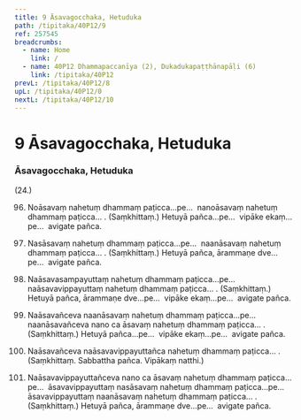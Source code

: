```yaml
---
title: 9 Āsavagocchaka, Hetuduka
path: /tipitaka/40P12/9
ref: 257545
breadcrumbs:
  - name: Home
    link: /
  - name: 40P12 Dhammapaccanīya (2), Dukadukapaṭṭhānapāḷi (6)
    link: /tipitaka/40P12
prevL: /tipitaka/40P12/8
upL: /tipitaka/40P12/0
nextL: /tipitaka/40P12/10
---
```


# 9 Āsavagocchaka, Hetuduka

### Āsavagocchaka, Hetuduka

(24.)

96. Noāsavaṃ nahetuṃ dhammaṃ paṭicca…pe…  nanoāsavaṃ nahetuṃ dhammaṃ paṭicca… . (Saṃkhittaṃ.) Hetuyā pañca…pe…  vipāke ekaṃ…pe…  avigate pañca.

97. Nasāsavaṃ nahetuṃ dhammaṃ paṭicca…pe…  naanāsavaṃ nahetuṃ dhammaṃ paṭicca… . (Saṃkhittaṃ.) Hetuyā pañca, ārammaṇe dve…pe…  avigate pañca.

98. Naāsavasampayuttaṃ nahetuṃ dhammaṃ paṭicca…pe…  naāsavavippayuttaṃ nahetuṃ dhammaṃ paṭicca… . (Saṃkhittaṃ.) Hetuyā pañca, ārammaṇe dve…pe…  vipāke ekaṃ…pe…  avigate pañca.

99. Naāsavañceva naanāsavaṃ nahetuṃ dhammaṃ paṭicca…pe…  naanāsavañceva nano ca āsavaṃ nahetuṃ dhammaṃ paṭicca… . (Saṃkhittaṃ.) Hetuyā pañca…pe…  vipāke ekaṃ…pe…  avigate pañca.

100. Naāsavañceva naāsavavippayuttañca nahetuṃ dhammaṃ paṭicca… . (Saṃkhittaṃ. Sabbattha pañca. Vipākaṃ natthi.)

101. Naāsavavippayuttañceva nano ca āsavaṃ nahetuṃ dhammaṃ paṭicca…pe…  āsavavippayuttaṃ nasāsavaṃ nahetuṃ dhammaṃ paṭicca…pe…  āsavavippayuttaṃ naanāsavaṃ nahetuṃ dhammaṃ paṭicca… . (Saṃkhittaṃ.) Hetuyā pañca, ārammaṇe dve…pe…  avigate pañca.



